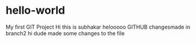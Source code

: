 # hello-world
My first GIT Project
Hi this is subhakar
helooooo GITHUB
changesmade in branch2
hi dude
made some changes to the file
